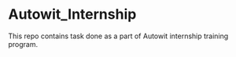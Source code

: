 # Autowit_Internship
This repo contains task done as a part of Autowit internship training program.
